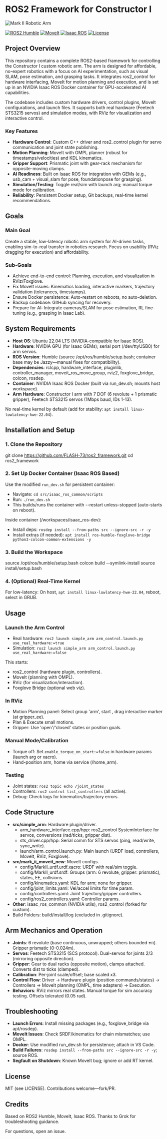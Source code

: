 # ROS2 Framework for Constructor I
![Mark II Robotic Arm](img/markII.2.png)

[![ROS2 Humble](https://img.shields.io/badge/ROS2-Humble-blue?logo=ros)](https://docs.ros.org/en/humble/index.html)
[![MoveIt](https://img.shields.io/badge/MoveIt-2-orange)](https://moveit.ros.org/)
[![Isaac ROS](https://img.shields.io/badge/Isaac%20ROS-NVIDIA-green)](https://nvidia.github.io/isaac_ros/index.html)
[![License](https://img.shields.io/badge/License-MIT-yellow)](LICENSE)

## Project Overview

This repository contains a complete ROS2-based framework for controlling the Constructor I custom robotic arm. The arm is designed for affordable, no-expert robotics with a focus on AI experimentation, such as visual SLAM, pose estimation, and grasping tasks. It integrates ros2_control for hardware interfacing, MoveIt for motion planning and execution, and is set up in an NVIDIA Isaac ROS Docker container for GPU-accelerated AI capabilities.

The codebase includes custom hardware drivers, control plugins, MoveIt configurations, and launch files. It supports both real hardware (Feetech STS3215 servos) and simulation modes, with RViz for visualization and interactive control.

### Key Features
- **Hardware Control**: Custom C++ driver and ros2_control plugin for servo communication and joint state publishing.
- **Motion Planning**: MoveIt with OMPL planner (robust for timestamps/velocities) and KDL kinematics.
- **Gripper Support**: Prismatic joint with gear-rack mechanism for opposite-moving clamps.
- **AI Readiness**: Built on Isaac ROS for integration with GEMs (e.g., usb_cam + visual_slam for pose, foundationpose for grasping).
- **Simulation/Testing**: Toggle real/sim with launch arg; manual torque mode for calibration.
- **Reliability**: Persistent Docker setup, Git backups, real-time kernel recommendations.

## Goals

### Main Goal
Create a stable, low-latency robotic arm system for AI-driven tasks, enabling sim-to-real transfer in robotics research. Focus on usability (RViz dragging for execution) and affordability.

### Sub-Goals
- Achieve end-to-end control: Planning, execution, and visualization in RViz/Foxglove.
- Fix MoveIt issues: Kinematics loading, interactive markers, trajectory validation (tolerances, timestamps).
- Ensure Docker persistence: Auto-restart on reboots, no auto-deletion.
- Backup codebase: GitHub syncing for recovery.
- Prepare for AI: Integrate cameras/SLAM for pose estimation, RL fine-tuning (e.g., grasping in Isaac Lab).

## System Requirements

- **Host OS**: Ubuntu 22.04 LTS (NVIDIA-compatible for Isaac ROS).
- **Hardware**: NVIDIA GPU (for Isaac GEMs); serial port (/dev/ttyUSB0) for arm servos.
- **ROS Version**: Humble (source /opt/ros/humble/setup.bash; container base may be Jazzy—manual fixes for compatibility).
- **Dependencies**: rclcpp, hardware_interface, pluginlib, controller_manager, moveit_ros_move_group, rviz2, foxglove_bridge, colcon, rosdep.
- **Container**: NVIDIA Isaac ROS Docker (built via run_dev.sh; mounts host workspace).
- **Arm Hardware**: Constructor I arm with 7 DOF (6 revolute + 1 prismatic gripper), Feetech STS3215 servos (1Mbps baud, IDs 1-13).

No real-time kernel by default (add for stability: `apt install linux-lowlatency-hwe-22.04`).

## Installation and Setup

### 1. Clone the Repository
git clone https://github.com/FLASH-73/ros2_framework.git
cd ros2_framework

### 2. Set Up Docker Container (Isaac ROS Based)
Use the modified `run_dev.sh` for persistent container:
- Navigate: `cd src/isaac_ros_common/scripts`
- Run: `./run_dev.sh`
- This builds/runs the container with --restart unless-stopped (auto-starts on reboot).

Inside container (/workspaces/isaac_ros-dev):
- Install deps: `rosdep install --from-paths src --ignore-src -r -y`
- Install extras (if needed): `apt install ros-humble-foxglove-bridge python3-colcon-common-extensions -y`

### 3. Build the Workspace

source /opt/ros/humble/setup.bash
colcon build --symlink-install
source install/setup.bash


### 4. (Optional) Real-Time Kernel
For low-latency: On host, `apt install linux-lowlatency-hwe-22.04`, reboot, select in GRUB.

## Usage

### Launch the Arm Control
- Real hardware: `ros2 launch simple_arm arm_control.launch.py use_real_hardware:=true`
- Simulation: `ros2 launch simple_arm arm_control.launch.py use_real_hardware:=false`

This starts:
- ros2_control (hardware plugin, controllers).
- MoveIt (planning with OMPL).
- RViz (for visualization/interaction).
- Foxglove Bridge (optional web viz).

### In RViz
- Motion Planning panel: Select group 'arm', start <current>, drag interactive marker (at gripper_ee).
- Plan & Execute small motions.
- Gripper: Use 'open'/'closed' states or position goals.

### Manual Mode/Calibration
- Torque off: Set `enable_torque_on_start:=false` in hardware params (launch arg or xacro).
- Hand-position arm, home via service (/home_arm).

### Testing
- Joint states: `ros2 topic echo /joint_states`
- Controllers: `ros2 control list_controllers` (all active).
- Debug: Check logs for kinematics/trajectory errors.

## Code Structure

- **src/simple_arm**: Hardware plugin/driver.
  - arm_hardware_interface.cpp/hpp: ros2_control SystemInterface for servos, conversions (rad/ticks, gripper dist).
  - sts_driver.cpp/hpp: Serial comm for STS servos (ping, read/write, sync_write).
  - launch/arm_control.launch.py: Main launch (URDF load, controllers, MoveIt, RViz, Foxglove).
- **src/mark_ii_moveit_new**: MoveIt configs.
  - config/MarkII_urdf.urdf.xacro: URDF with real/sim toggle.
  - config/MarkII_urdf.srdf: Groups (arm: 6 revolute, gripper: prismatic), states, EE, collisions.
  - config/kinematics.yaml: KDL for arm; none for gripper.
  - config/joint_limits.yaml: Vel/accel limits for time param.
  - config/controllers.yaml: Joint trajectory/gripper controllers.
  - config/ros2_controllers.yaml: Controller params.
- **Other**: isaac_ros_common (NVIDIA utils), ros2_control (forked for custom).
- Build Folders: build/install/log (excluded in .gitignore).

## Arm Mechanics and Operation

- **Joints**: 6 revolute (base continuous, unwrapped; others bounded ±π). Gripper prismatic (0-0.024m).
- **Servos**: Feetech STS3215 (SCS protocol). Dual-servos for joints 2/3 (mirroring opposite direction).
- **Gripper**: Gear to dual racks (opposite motion), clamps attached. Converts dist to ticks (clamped).
- **Calibration**: Per-joint scale/offset; base scaled x3.
- **Control Flow**: Driver → Hardware plugin (position commands/states) → Controllers → MoveIt planning (OMPL, time adapters) → Execution.
- **Behaviors**: RViz mirrors real states. Manual torque for sim accuracy testing. Offsets tolerated (0.05 rad).

## Troubleshooting

- **Launch Errors**: Install missing packages (e.g., foxglove_bridge via apt/rosdep).
- **MoveIt Issues**: Check SRDF/kinematics for chain mismatches; use OMPL.
- **Docker**: Use modified run_dev.sh for persistence; attach in VS Code.
- **Build Failures**: `rosdep install --from-paths src --ignore-src -r -y`; source ROS.
- **Segfault on Shutdown**: Known MoveIt bug; ignore or add RT kernel.

## License
MIT (see LICENSE). Contributions welcome—fork/PR.

## Credits
Based on ROS2 Humble, MoveIt, Isaac ROS. Thanks to Grok for troubleshooting guidance.

For questions, open an issue.
